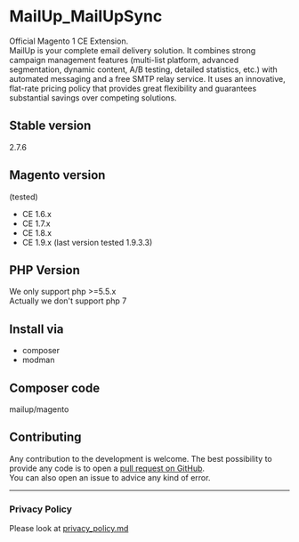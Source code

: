 MailUp_MailUpSync
=================
Official Magento 1 CE Extension.<br />
MailUp is your complete email delivery solution. It combines strong campaign management features (multi-list platform, advanced segmentation, dynamic content, A/B testing, detailed statistics, etc.) with automated messaging and a free SMTP relay service. It uses an innovative, flat-rate pricing policy that provides great flexibility and guarantees substantial savings over competing solutions.

## Stable version
2.7.6

## Magento version
(tested)
- CE 1.6.x
- CE 1.7.x
- CE 1.8.x
- CE 1.9.x (last version tested 1.9.3.3)

## PHP Version
We only support php >=5.5.x  
Actually we don't support php 7

## Install via
- composer
- modman

## Composer code
mailup/magento

## Contributing
Any contribution to the development is welcome. The best possibility to provide any code is to open a [pull request on GitHub](https://help.github.com/articles/using-pull-requests).
<br />
You can also open an issue to advice any kind of error.

---

### Privacy Policy
Please look at [privacy_policy.md](privacy_policy.md)
